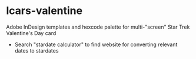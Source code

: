 # lcars-valentine
Adobe InDesign templates and hexcode palette for multi-"screen" Star Trek Valentine's Day card 

- Search "stardate calculator" to find website for converting relevant dates to stardates
